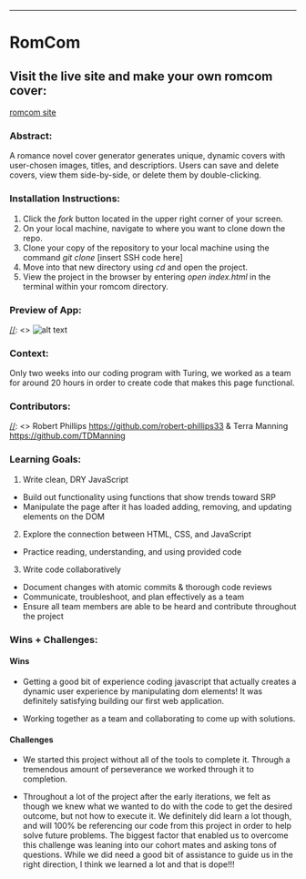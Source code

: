 
______________________________________________________  

# RomCom  

## Visit the live site and make your own romcom cover:
[romcom site](https://tdmanning.github.io/romcomSite/)

### Abstract:
[//]: <> (Briefly describe what you built and its features. What problem is the app solving? How does this application solve that problem?)

A romance novel cover generator generates unique, dynamic covers with user-chosen images, titles, and descriptiors. Users can save and delete covers, view them side-by-side, or delete them by double-clicking.

### Installation Instructions:
[//]: <> (What steps does a person have to take to get your app cloned down and running?)
1. Click the *fork* button located in the upper right corner of your screen.
2. On your local machine, navigate to where you want to clone down the repo.
3. Clone your copy of the repository to your local machine using the command *git clone* [insert SSH code here]
4. Move into that new directory using *cd* *<directory name>* and open the project. 
5. View the project in the browser by entering *open index.html* in the terminal within your romcom directory.

### Preview of App:
[//]: <> ![alt text](<Screenshot 2024-05-19 at 7.40.49 PM.png>)

### Context:
[//]: <> (Give some context for the project here. How long did you have to work on it? How far into the Turing program are you?)
Only two weeks into our coding program with Turing, we worked as a team for around 20 hours in order to create code that makes this page functional. 
### Contributors:
[//]: <> Robert Phillips https://github.com/robert-phillips33 & Terra Manning https://github.com/TDManning

### Learning Goals:
[//]: <> (What were the learning goals of this project? What tech did you work with?)
1. Write clean, DRY JavaScript
- Build out functionality using functions that show trends toward SRP
- Manipulate the page after it has loaded adding, removing, and updating elements on the DOM
2. Explore the connection between HTML, CSS, and JavaScript
- Practice reading, understanding, and using provided code
3. Write code collaboratively
- Document changes with atomic commits & thorough code reviews
- Communicate, troubleshoot, and plan effectively as a team
- Ensure all team members are able to be heard and contribute throughout the project


### Wins + Challenges:
[//]: <> (What are 2-3 wins you have from this project? What were some challenges you faced - and how did you get over them?)
#### Wins  
- Getting a good bit of experience coding javascript that actually creates a dynamic user experience by manipulating dom elements! It was definitely satisfying building our first web application.

- Working together as a team and collaborating to come up with solutions. 

#### Challenges 
- We started this project without all of the tools to complete it. Through a tremendous amount of perseverance we worked through it to completion.

- Throughout a lot of the project after the early iterations, we felt as though we knew what we wanted to do with the code to get the desired outcome, but not how to execute it. We definitely did learn a lot though, and will 100% be referencing our code from this project in order to help solve future problems. The biggest factor that enabled us to overcome this challenge was leaning into our cohort mates and asking tons of questions. While we did need a good bit of assistance to guide us in the right direction, I think we learned a lot and that is dope!!!




